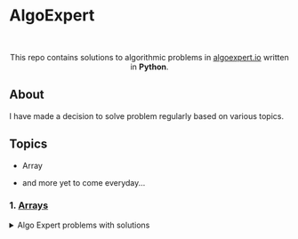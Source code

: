 # AlgoExpert

</br>

<p align="center">
  This repo contains solutions to algorithmic problems in <a href="https://www.algoexpert.io">algoexpert.io</a> written in <b>Python</b>.
  </br>
</p>

## About

I have made a decision to solve problem regularly based on various topics.

## Topics
- Array

- and more yet to come everyday...


### 1. [Arrays](https://github.com/RATHOD-SHUBHAM/AlgoExpert/tree/master/Arrays)
<details><summary>Algo Expert problems with solutions</summary>
<p>

| #  | Title | Solution |
| --- | --- | --- |
|01| [1. Two Number Sum](https://www.algoexpert.io/questions)| [Python](https://github.com/RATHOD-SHUBHAM/AlgoExpert/blob/master/Arrays/TwoNumberSum.py)|
|02| [2. Validate Subsequence](https://www.algoexpert.io/questions)| [Python](https://github.com/RATHOD-SHUBHAM/AlgoExpert/blob/master/Arrays/ValidateSubsequence.py)|
|03| [3. Sorted Squared Array](https://www.algoexpert.io/questions)| [Python](https://github.com/RATHOD-SHUBHAM/AlgoExpert/tree/master/Arrays/Sorted%20Squared%20Array)|
